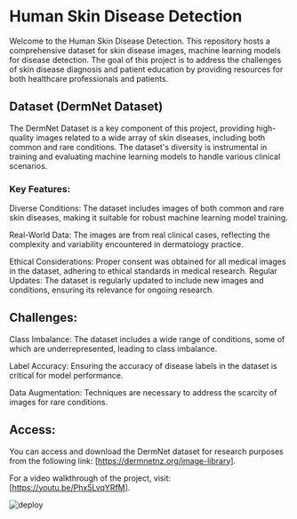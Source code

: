 # Human Skin Disease Detection
Welcome to the Human Skin Disease Detection. This repository hosts a comprehensive dataset for skin disease images, machine learning models for disease detection. The goal of this project is to address the challenges of skin disease diagnosis and patient education by providing resources for both healthcare professionals and patients.

## Dataset (DermNet Dataset)
The DermNet Dataset is a key component of this project, providing high-quality images related to a wide array of skin diseases, including both common and rare conditions. The dataset's diversity is instrumental in training and evaluating machine learning models to handle various clinical scenarios.

### Key Features:
Diverse Conditions: The dataset includes images of both common and rare skin diseases, making it suitable for robust machine learning model training.

Real-World Data: The images are from real clinical cases, reflecting the complexity and variability encountered in dermatology practice.

Ethical Considerations: Proper consent was obtained for all medical images in the dataset, adhering to ethical standards in medical research.
Regular Updates: The dataset is regularly updated to include new images and conditions, ensuring its relevance for ongoing research.
## Challenges:
Class Imbalance: The dataset includes a wide range of conditions, some of which are underrepresented, leading to class imbalance.

Label Accuracy: Ensuring the accuracy of disease labels in the dataset is critical for model performance.

Data Augmentation: Techniques are necessary to address the scarcity of images for rare conditions.
## Access:
You can access and download the DermNet dataset for research purposes from the following link: [https://dermnetnz.org/image-library].


For a video walkthrough of the project, visit: [https://youtu.be/Phx5LvqYRfM].






![deploy](https://github.com/rishavranjan808/skin_disease/assets/75320682/7546ee76-3cf3-4489-8fdd-784d587e772a)
